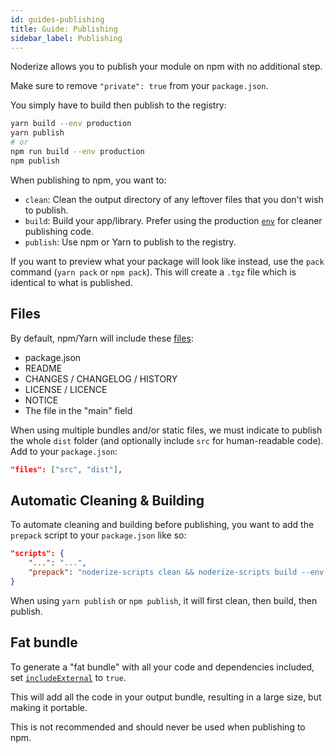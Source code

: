 ```yaml
---
id: guides-publishing
title: Guide: Publishing
sidebar_label: Publishing
---
```


Noderize allows you to publish your module on npm with no additional step.

Make sure to remove `"private": true` from your `package.json`.

You simply have to build then publish to the registry:

```bash
yarn build --env production
yarn publish
# or
npm run build --env production
npm publish
```

When publishing to npm, you want to:

* `clean`: Clean the output directory of any leftover files that you don't wish to publish.
* `build`: Build your app/library. Prefer using the production [`env`](configuration-noderize.md#env) for cleaner publishing code.
* `publish`: Use npm or Yarn to publish to the registry.

If you want to preview what your package will look like instead, use the `pack` command (`yarn pack` or `npm pack`). This will create a `.tgz` file which is identical to what is published.

## Files

By default, npm/Yarn will include these [files](https://docs.npmjs.com/files/package.json#files):

* package.json
* README
* CHANGES / CHANGELOG / HISTORY
* LICENSE / LICENCE
* NOTICE
* The file in the "main" field

When using multiple bundles and/or static files, we must indicate to publish the whole `dist` folder (and optionally include `src` for human-readable code). Add to your `package.json`:

```json
"files": ["src", "dist"],
```

## Automatic Cleaning & Building

To automate cleaning and building before publishing, you want to add the `prepack` script to your `package.json` like so:

```json
"scripts": {
    "...": "...",
    "prepack": "noderize-scripts clean && noderize-scripts build --env production"
}
```

When using `yarn publish` or `npm publish`, it will first clean, then build, then publish.

## Fat bundle

To generate a "fat bundle" with all your code and dependencies included, set [`includeExternal`](configuration-noderize.md#includeexternal) to `true`.

This will add all the code in your output bundle, resulting in a large size, but making it portable.

This is not recommended and should never be used when publishing to npm.
